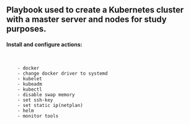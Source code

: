 Playbook used to create a Kubernetes cluster with a master server and nodes for study purposes.
------

#### Install and configure actions: 
```


    - docker
    - change docker driver to systemd
    - kubelet
    - kubeadm
    - kubectl
    - disable swap memory
    - set ssh-key
    - set static ip(netplan)
    - helm
    - monitor tools

```